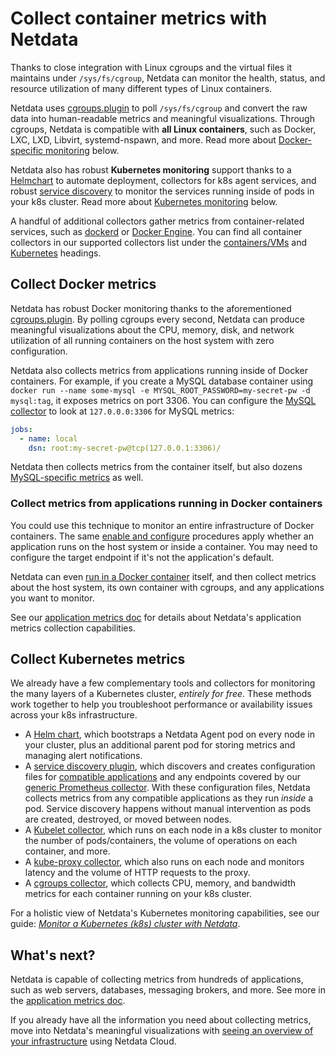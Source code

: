 <!--
title: "Collect container metrics with Netdata"
sidebar_label: "Container metrics"
description: "Use Netdata to collect per-second utilization and application-level metrics from Linux/Docker containers and Kubernetes clusters."
custom_edit_url: "https://github.com/netdata/netdata/edit/master/docs/collect/container-metrics.md"
learn_status: "Published"
learn_topic_type: "Concepts"
learn_rel_path: "Concepts"
-->

# Collect container metrics with Netdata

Thanks to close integration with Linux cgroups and the virtual files it maintains under `/sys/fs/cgroup`, Netdata can
monitor the health, status, and resource utilization of many different types of Linux containers.

Netdata uses [cgroups.plugin](https://github.com/netdata/netdata/blob/master/collectors/cgroups.plugin/README.md) to poll `/sys/fs/cgroup` and convert the raw data
into human-readable metrics and meaningful visualizations. Through cgroups, Netdata is compatible with **all Linux
containers**, such as Docker, LXC, LXD, Libvirt, systemd-nspawn, and more. Read more about [Docker-specific
monitoring](#collect-docker-metrics) below.

Netdata also has robust **Kubernetes monitoring** support thanks to a
[Helmchart](https://github.com/netdata/netdata/blob/master/packaging/installer/methods/kubernetes.md) to automate deployment, collectors for k8s agent services, and
robust [service discovery](https://github.com/netdata/agent-service-discovery/#service-discovery) to monitor the
services running inside of pods in your k8s cluster. Read more about [Kubernetes
monitoring](#collect-kubernetes-metrics) below.

A handful of additional collectors gather metrics from container-related services, such as
[dockerd](https://github.com/netdata/go.d.plugin/blob/master/modules/docker/README.md) or [Docker
Engine](https://github.com/netdata/go.d.plugin/blob/master/modules/docker_engine/README.md). You can find all
container collectors in our supported collectors list under the
[containers/VMs](https://github.com/netdata/netdata/blob/master/collectors/COLLECTORS.md#containers-and-vms) and
[Kubernetes](https://github.com/netdata/netdata/blob/master/collectors/COLLECTORS.md#containers-and-vms) headings.

## Collect Docker metrics

Netdata has robust Docker monitoring thanks to the aforementioned
[cgroups.plugin](https://github.com/netdata/netdata/blob/master/collectors/cgroups.plugin/README.md). By polling cgroups every second, Netdata can produce meaningful
visualizations about the CPU, memory, disk, and network utilization of all running containers on the host system with
zero configuration.

Netdata also collects metrics from applications running inside of Docker containers. For example, if you create a MySQL
database container using `docker run --name some-mysql -e MYSQL_ROOT_PASSWORD=my-secret-pw -d mysql:tag`, it exposes
metrics on port 3306. You can configure the [MySQL
collector](https://github.com/netdata/go.d.plugin/blob/master/modules/mysql/README.md) to look at `127.0.0.0:3306` for
MySQL metrics:

```yml
jobs:
  - name: local
    dsn: root:my-secret-pw@tcp(127.0.0.1:3306)/
```

Netdata then collects metrics from the container itself, but also dozens [MySQL-specific
metrics](https://github.com/netdata/go.d.plugin/blob/master/modules/mysql/README.md#charts) as well.

### Collect metrics from applications running in Docker containers

You could use this technique to monitor an entire infrastructure of Docker containers. The same [enable and configure](https://github.com/netdata/netdata/blob/master/collectors/REFERENCE.md) procedures apply whether an application runs on the host system or inside
a container. You may need to configure the target endpoint if it's not the application's default.

Netdata can even [run in a Docker container](https://github.com/netdata/netdata/blob/master/packaging/docker/README.md) itself, and then collect metrics about the
host system, its own container with cgroups, and any applications you want to monitor.

See our [application metrics doc](https://github.com/netdata/netdata/blob/master/docs/collect/application-metrics.md) for details about Netdata's application metrics
collection capabilities.

## Collect Kubernetes metrics

We already have a few complementary tools and collectors for monitoring the many layers of a Kubernetes cluster,
_entirely for free_. These methods work together to help you troubleshoot performance or availability issues across
your k8s infrastructure.

-   A [Helm chart](https://github.com/netdata/helmchart), which bootstraps a Netdata Agent pod on every node in your
    cluster, plus an additional parent pod for storing metrics and managing alert notifications.
-   A [service discovery plugin](https://github.com/netdata/agent-service-discovery), which discovers and creates
    configuration files for [compatible
    applications](https://github.com/netdata/helmchart#service-discovery-and-supported-services) and any endpoints
    covered by our [generic Prometheus
    collector](https://github.com/netdata/go.d.plugin/blob/master/modules/prometheus/README.md). With these
    configuration files, Netdata collects metrics from any compatible applications as they run _inside_ a pod.
    Service discovery happens without manual intervention as pods are created, destroyed, or moved between nodes. 
-   A [Kubelet collector](https://github.com/netdata/go.d.plugin/blob/master/modules/k8s_kubelet/README.md), which runs
    on each node in a k8s cluster to monitor the number of pods/containers, the volume of operations on each container,
    and more.
-   A [kube-proxy collector](https://github.com/netdata/go.d.plugin/blob/master/modules/k8s_kubeproxy/README.md), which
    also runs on each node and monitors latency and the volume of HTTP requests to the proxy.
-   A [cgroups collector](https://github.com/netdata/netdata/blob/master/collectors/cgroups.plugin/README.md), which collects CPU, memory, and bandwidth metrics for
    each container running on your k8s cluster.

For a holistic view of Netdata's Kubernetes monitoring capabilities, see our guide: [_Monitor a Kubernetes (k8s) cluster
with Netdata_](https://github.com/netdata/netdata/blob/master/docs/guides/monitor/kubernetes-k8s-netdata.md).

## What's next?

Netdata is capable of collecting metrics from hundreds of applications, such as web servers, databases, messaging
brokers, and more. See more in the [application metrics doc](https://github.com/netdata/netdata/blob/master/docs/collect/application-metrics.md).

If you already have all the information you need about collecting metrics, move into Netdata's meaningful visualizations
with [seeing an overview of your infrastructure](https://github.com/netdata/netdata/blob/master/docs/visualize/overview-infrastructure.md) using Netdata Cloud.


